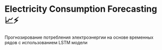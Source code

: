 # Electricity Consumption Forecasting 📈⚡

Прогнозирование потребления электроэнергии на основе временных рядов с использованием LSTM модели
